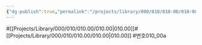 ```yaml
---
{"dg-publish":true,"permalink":"/projects/library/000/010/010-00/010-00-a/","noteIcon":"0","created":"2024-01-31T10:10:26.859+09:00","updated":"2024-02-14T12:27:27.427+09:00"}
---
```


#[[Projects/Library/000/010/010.00/010.00\|010.00]]#[[Projects/Library/000/010/010.00/010.00\|010.00]]
#번호010_00a


